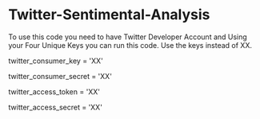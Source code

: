 # Twitter-Sentimental-Analysis

To use this code you need to have Twitter Developer Account and Using your Four Unique Keys you can run this code. Use the keys instead of XX.

twitter_consumer_key = 'XX'

twitter_consumer_secret = 'XX'

twitter_access_token = 'XX'

twitter_access_secret = 'XX'
